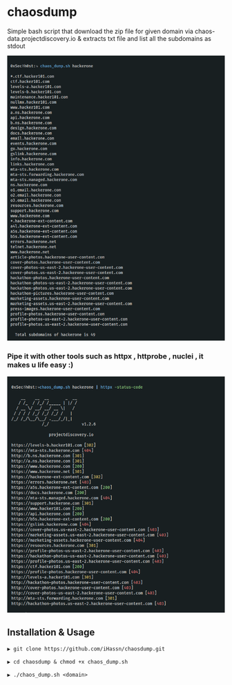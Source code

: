 # chaosdump
Simple bash script that download the zip file for given domain via chaos-data.projectdiscovery.io &amp; extracts txt file and list all the subdomains as stdout

![This is an image](https://github.com/iHassn/chaosdump/blob/main/.chaos.png)

### Pipe it with other tools such as httpx , httprobe , nuclei , it makes u life easy :)

![This is an image](https://github.com/iHassn/chaosdump/blob/main/.httpx.png)

## Installation & Usage  
```
▶ git clone https://github.com/iHassn/chaosdump.git
```
```
▶ cd chaosdump & chmod +x chaos_dump.sh
```
```
▶ ./chaos_dump.sh <domain>
```

